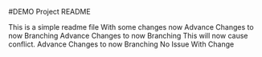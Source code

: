 #DEMO Project README

This is a simple readme file
With some changes now
Advance Changes to now Branching
Advance Changes to now Branching
This will now cause conflict.
Advance Changes to now Branching No Issue With Change